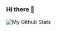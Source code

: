 ### Hi there 👋


![My Github Stats](https://github-readme-stats.vercel.app/api?username=avishek-subedi&hide=contribs,prs&show_icons=true&theme=blue-green
)
